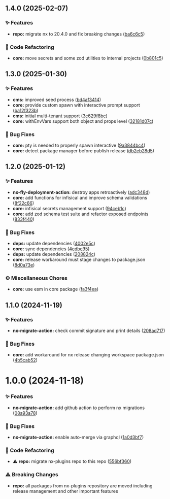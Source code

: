 ## 1.4.0 (2025-02-07)

### ✨ Features

- **repo:** migrate nx to 20.4.0 and fix breaking changes ([ba6c6c5](https://github.com/codeware-sthlm/codeware/commit/ba6c6c5))

### 🧹 Code Refactoring

- **core:** move secrets and some zod utilities to internal projects ([0b801c5](https://github.com/codeware-sthlm/codeware/commit/0b801c5))

## 1.3.0 (2025-01-30)

### ✨ Features

- **cms:** improved seed process ([bd4af3414](https://github.com/codeware-sthlm/codeware/commit/bd4af3414))
- **core:** provide custom spawn with interactive prompt support ([ba12f323b](https://github.com/codeware-sthlm/codeware/commit/ba12f323b))
- **cms:** initial multi-tenant support ([3c629f8bc](https://github.com/codeware-sthlm/codeware/commit/3c629f8bc))
- **core:** withEnvVars support both object and props level ([32181d07c](https://github.com/codeware-sthlm/codeware/commit/32181d07c))

### 🐞 Bug Fixes

- **core:** pty is needed to properly spawn interactive ([9a3844bc4](https://github.com/codeware-sthlm/codeware/commit/9a3844bc4))
- **core:** detect package manager before publish release ([db2eb28d5](https://github.com/codeware-sthlm/codeware/commit/db2eb28d5))

## 1.2.0 (2025-01-12)

### ✨ Features

- **nx-fly-deployment-action:** destroy apps retroactively ([adc348d](https://github.com/codeware-sthlm/codeware/commit/adc348d))
- **core:** add functions for infisical and improve schema validations ([8f22c66](https://github.com/codeware-sthlm/codeware/commit/8f22c66))
- **core:** infisical secrets management support ([94ceb1c](https://github.com/codeware-sthlm/codeware/commit/94ceb1c))
- **core:** add zod schema test suite and refactor exposed endpoints ([833f440](https://github.com/codeware-sthlm/codeware/commit/833f440))

### 🐞 Bug Fixes

- **deps:** update dependencies ([4002e5c](https://github.com/codeware-sthlm/codeware/commit/4002e5c))
- **core:** sync dependencies ([4cdbc95](https://github.com/codeware-sthlm/codeware/commit/4cdbc95))
- **deps:** update dependencies ([208824c](https://github.com/codeware-sthlm/codeware/commit/208824c))
- **core:** release workaround must stage changes to package.json ([8d0a73e](https://github.com/codeware-sthlm/codeware/commit/8d0a73e))

### ⚙️ Miscellaneous Chores

- **core:** use esm in core package ([fa3f4ea](https://github.com/codeware-sthlm/codeware/commit/fa3f4ea))

## 1.1.0 (2024-11-19)

### ✨ Features

- **nx-migrate-action:** check commit signature and print details ([208ad717](https://github.com/codeware-sthlm/codeware/commit/208ad717))

### 🐞 Bug Fixes

- **core:** add workaround for nx release changing workspace package.json ([4b5cab52](https://github.com/codeware-sthlm/codeware/commit/4b5cab52))

# 1.0.0 (2024-11-18)

### ✨ Features

- **nx-migrate-action:** add github action to perform nx migrations ([08a93a78](https://github.com/codeware-sthlm/codeware/commit/08a93a78))

### 🐞 Bug Fixes

- **nx-migrate-action:** enable auto-merge via graphql ([1a0d3bf7](https://github.com/codeware-sthlm/codeware/commit/1a0d3bf7))

### 🧹 Code Refactoring

- ⚠️  **repo:** migrate nx-plugins repo to this repo ([556bf360](https://github.com/codeware-sthlm/codeware/commit/556bf360))

### ⚠️  Breaking Changes

- **repo:** all packages from nx-plugins repository are moved including release management and other important features